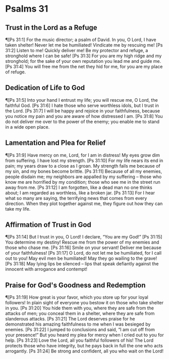 # Psalms 31

## Trust in the Lord as a Refuge
¶[Ps 31:1] For the music director; a psalm of David. In you, O Lord, I have taken shelter! Never let me be humiliated! Vindicate me by rescuing me!
[Ps 31:2] Listen to me! Quickly deliver me! Be my protector and refuge, a stronghold where I can be safe!
[Ps 31:3] For you are my high ridge and my stronghold; for the sake of your own reputation you lead me and guide me.
[Ps 31:4] You will free me from the net they hid for me, for you are my place of refuge.

## Dedication of Life to God
¶[Ps 31:5] Into your hand I entrust my life; you will rescue me, O Lord, the faithful God.
[Ps 31:6] I hate those who serve worthless idols, but I trust in the Lord.
[Ps 31:7] I will be happy and rejoice in your faithfulness, because you notice my pain and you are aware of how distressed I am.
[Ps 31:8] You do not deliver me over to the power of the enemy; you enable me to stand in a wide open place.

## Lamentation and Plea for Relief
¶[Ps 31:9] Have mercy on me, Lord, for I am in distress! My eyes grow dim from suffering. I have lost my strength.
[Ps 31:10] For my life nears its end in pain; my years draw to a close as I groan. My strength fails me because of my sin, and my bones become brittle.
[Ps 31:11] Because of all my enemies, people disdain me; my neighbors are appalled by my suffering – those who know me are horrified by my condition; those who see me in the street run away from me.
[Ps 31:12] I am forgotten, like a dead man no one thinks about; I am regarded as worthless, like a broken jar.
[Ps 31:13] For I hear what so many are saying, the terrifying news that comes from every direction. When they plot together against me, they figure out how they can take my life.

## Affirmation of Trust in God
¶[Ps 31:14] But I trust in you, O Lord! I declare, “You are my God!”
[Ps 31:15] You determine my destiny! Rescue me from the power of my enemies and those who chase me.
[Ps 31:16] Smile on your servant! Deliver me because of your faithfulness!
[Ps 31:17] O Lord, do not let me be humiliated, for I call out to you! May evil men be humiliated! May they go wailing to the grave!
[Ps 31:18] May lying lips be silenced – lips that speak defiantly against the innocent with arrogance and contempt!

## Praise for God's Goodness and Redemption
¶[Ps 31:19] How great is your favor, which you store up for your loyal followers! In plain sight of everyone you bestow it on those who take shelter in you.
[Ps 31:20] You hide them with you, where they are safe from the attacks of men; you conceal them in a shelter, where they are safe from slanderous attacks.
[Ps 31:21] The Lord deserves praise for he demonstrated his amazing faithfulness to me when I was besieged by enemies.
[Ps 31:22] I jumped to conclusions and said, “I am cut off from your presence!” But you heard my plea for mercy when I cried out to you for help.
[Ps 31:23] Love the Lord, all you faithful followers of his! The Lord protects those who have integrity, but he pays back in full the one who acts arrogantly.
[Ps 31:24] Be strong and confident, all you who wait on the Lord!
